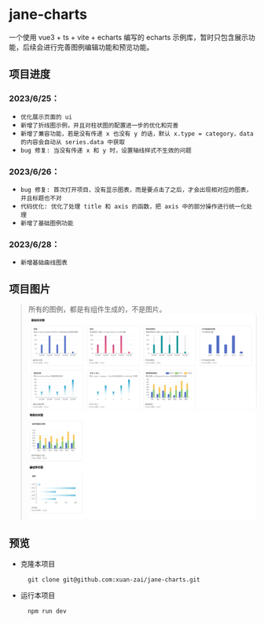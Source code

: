 # jane-charts

一个使用 vue3 + ts + vite + echarts 编写的 echarts 示例库，暂时只包含展示功能，后续会进行完善图例编辑功能和预览功能。

## 项目进度
### 2023/6/25：
  - `优化展示页面的 ui`
  - `新增了折线图示例，并且对柱状图的配置进一步的优化和完善`
  - `新增了兼容功能，若是没有传递 x 也没有 y 的话，默认 x.type = category，data 的内容会自动从 series.data 中获取`
  - `bug 修复: 当没有传递 x 和 y 时，设置轴线样式不生效的问题`
### 2023/6/26：
  - `bug 修复: 首次打开项目，没有显示图表，而是要点击了之后，才会出现相对应的图表，并且标题也不对`
  - `代码优化: 优化了处理 title 和 axis 的函数，把 axis 中的部分操作进行统一化处理`
  - `新增了基础图例功能`
### 2023/6/28：
  - `新增基础曲线图表`

## 项目图片
> 所有的图例，都是有组件生成的，不是图片。
![Alt text](image.png)
![Alt text](image-1.png)
## 预览

- 克隆本项目
  ```
    git clone git@github.com:xuan-zai/jane-charts.git
  ```
  
- 运行本项目
  ```
    npm run dev
  ```